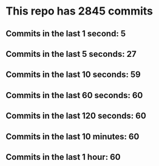 # This repo has 2845 commits

## Commits in the last 1 second: 5
## Commits in the last 5 seconds: 27
## Commits in the last 10 seconds: 59
## Commits in the last 60 seconds: 60
## Commits in the last 120 seconds: 60
## Commits in the last 10 minutes: 60
## Commits in the last 1 hour: 60
